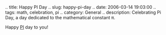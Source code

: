 .. title: Happy PI Day
.. slug: happy-pi-day
.. date: 2006-03-14 19:03:00
.. tags: math, celebration, pi
.. category: General
.. description: Celebrating Pi Day, a day dedicated to the mathematical constant π.

Happy [PI](http://en.wikipedia.org/wiki/Pi_Day) day to you!

